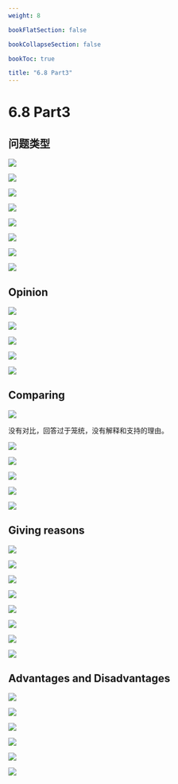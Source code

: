 ```yaml
---
weight: 8

bookFlatSection: false

bookCollapseSection: false

bookToc: true

title: "6.8 Part3"
---
```


# 6.8 Part3

## 问题类型

![](https://cdn.xiaobinqt.cn/xiaobinqt.io/20230530/6431303edd3f48f8a5d64b7179fac4fe.png?imageView2/0/q/75|watermark/2/text/eGlhb2JpbnF0/font/dmlqYXlh/fontsize/1000/fill/IzVDNUI1Qg==/dissolve/52/gravity/SouthEast/dx/15/dy/15)

![](https://cdn.xiaobinqt.cn/xiaobinqt.io/20230530/b83267dedc6945559c61f2cbfebba730.png?imageView2/0/q/75|watermark/2/text/eGlhb2JpbnF0/font/dmlqYXlh/fontsize/1000/fill/IzVDNUI1Qg==/dissolve/52/gravity/SouthEast/dx/15/dy/15)

![](https://cdn.xiaobinqt.cn/xiaobinqt.io/20230530/2936a6815c164c03a9403d4bbdbd27d6.png?imageView2/0/q/75|watermark/2/text/eGlhb2JpbnF0/font/dmlqYXlh/fontsize/1000/fill/IzVDNUI1Qg==/dissolve/52/gravity/SouthEast/dx/15/dy/15)

![](https://cdn.xiaobinqt.cn/xiaobinqt.io/20230531/a3d17e86a29f4ab984e4c3a0ca15a88d.png?imageView2/0/q/75|watermark/2/text/eGlhb2JpbnF0/font/dmlqYXlh/fontsize/1000/fill/IzVDNUI1Qg==/dissolve/52/gravity/SouthEast/dx/15/dy/15)

![](https://cdn.xiaobinqt.cn/xiaobinqt.io/20230531/c74f2a742e724018b5d57102eefb75d0.png?imageView2/0/q/75|watermark/2/text/eGlhb2JpbnF0/font/dmlqYXlh/fontsize/1000/fill/IzVDNUI1Qg==/dissolve/52/gravity/SouthEast/dx/15/dy/15)

![](https://cdn.xiaobinqt.cn/xiaobinqt.io/20230531/1594d116133c4ed184b56eb3ff021ab4.png?imageView2/0/q/75|watermark/2/text/eGlhb2JpbnF0/font/dmlqYXlh/fontsize/1000/fill/IzVDNUI1Qg==/dissolve/52/gravity/SouthEast/dx/15/dy/15)

![](https://cdn.xiaobinqt.cn/xiaobinqt.io/20230531/cf0491b425f34bfaafa3b42cbf5557f6.png?imageView2/0/q/75|watermark/2/text/eGlhb2JpbnF0/font/dmlqYXlh/fontsize/1000/fill/IzVDNUI1Qg==/dissolve/52/gravity/SouthEast/dx/15/dy/15)

![](https://cdn.xiaobinqt.cn/xiaobinqt.io/20230531/8e03399f99d04a188876d2e281b7d36a.png?imageView2/0/q/75|watermark/2/text/eGlhb2JpbnF0/font/dmlqYXlh/fontsize/1000/fill/IzVDNUI1Qg==/dissolve/52/gravity/SouthEast/dx/15/dy/15)

## Opinion

![](https://cdn.xiaobinqt.cn/xiaobinqt.io/20230531/9c4f8874dee74bbf8b6dc08dfef618a0.png?imageView2/0/q/75|watermark/2/text/eGlhb2JpbnF0/font/dmlqYXlh/fontsize/1000/fill/IzVDNUI1Qg==/dissolve/52/gravity/SouthEast/dx/15/dy/15)

![](https://cdn.xiaobinqt.cn/xiaobinqt.io/20230531/993c0ecf0fde427ab4c501c1b39a525c.png?imageView2/0/q/75|watermark/2/text/eGlhb2JpbnF0/font/dmlqYXlh/fontsize/1000/fill/IzVDNUI1Qg==/dissolve/52/gravity/SouthEast/dx/15/dy/15)

![](https://cdn.xiaobinqt.cn/xiaobinqt.io/20230531/4e2bf03e205e461b803b299e1c3fc5bb.png?imageView2/0/q/75|watermark/2/text/eGlhb2JpbnF0/font/dmlqYXlh/fontsize/1000/fill/IzVDNUI1Qg==/dissolve/52/gravity/SouthEast/dx/15/dy/15)

![](https://cdn.xiaobinqt.cn/xiaobinqt.io/20230531/55c688b366f84af68fec340d77cb7e10.png?imageView2/0/q/75|watermark/2/text/eGlhb2JpbnF0/font/dmlqYXlh/fontsize/1000/fill/IzVDNUI1Qg==/dissolve/52/gravity/SouthEast/dx/15/dy/15)

![](https://cdn.xiaobinqt.cn/xiaobinqt.io/20230531/33fc4c70918c4e08b47b2a976e8b4607.png?imageView2/0/q/75|watermark/2/text/eGlhb2JpbnF0/font/dmlqYXlh/fontsize/1000/fill/IzVDNUI1Qg==/dissolve/52/gravity/SouthEast/dx/15/dy/15)

## Comparing

![](https://cdn.xiaobinqt.cn/xiaobinqt.io/20230531/0c89d4461dce4ed6956da08bc98b163e.png?imageView2/0/q/75|watermark/2/text/eGlhb2JpbnF0/font/dmlqYXlh/fontsize/1000/fill/IzVDNUI1Qg==/dissolve/52/gravity/SouthEast/dx/15/dy/15)

没有对比，回答过于笼统，没有解释和支持的理由。

![](https://cdn.xiaobinqt.cn/xiaobinqt.io/20230531/56c5946fe0c74d0a920ba56b0e10a5cb.png?imageView2/0/q/75|watermark/2/text/eGlhb2JpbnF0/font/dmlqYXlh/fontsize/1000/fill/IzVDNUI1Qg==/dissolve/52/gravity/SouthEast/dx/15/dy/15)

![](https://cdn.xiaobinqt.cn/xiaobinqt.io/20230531/8a2fc6b431134e9e95fc1bddecf2cbfe.png?imageView2/0/q/75|watermark/2/text/eGlhb2JpbnF0/font/dmlqYXlh/fontsize/1000/fill/IzVDNUI1Qg==/dissolve/52/gravity/SouthEast/dx/15/dy/15)

![](https://cdn.xiaobinqt.cn/xiaobinqt.io/20230531/5b6499951d0f4f8098b96d089f246f78.png?imageView2/0/q/75|watermark/2/text/eGlhb2JpbnF0/font/dmlqYXlh/fontsize/1000/fill/IzVDNUI1Qg==/dissolve/52/gravity/SouthEast/dx/15/dy/15)

![](https://cdn.xiaobinqt.cn/xiaobinqt.io/20230531/2180c7955b8c44748c82e9f43eb8ee06.png?imageView2/0/q/75|watermark/2/text/eGlhb2JpbnF0/font/dmlqYXlh/fontsize/1000/fill/IzVDNUI1Qg==/dissolve/52/gravity/SouthEast/dx/15/dy/15)

![](https://cdn.xiaobinqt.cn/xiaobinqt.io/20230531/363c88cfb80f44a4a9d258d1cf305410.png?imageView2/0/q/75|watermark/2/text/eGlhb2JpbnF0/font/dmlqYXlh/fontsize/1000/fill/IzVDNUI1Qg==/dissolve/52/gravity/SouthEast/dx/15/dy/15)

## Giving reasons

![](https://cdn.xiaobinqt.cn/xiaobinqt.io/20230531/901acd4b4e6d4ad7ba2c1e4a4c075541.png?imageView2/0/q/75|watermark/2/text/eGlhb2JpbnF0/font/dmlqYXlh/fontsize/1000/fill/IzVDNUI1Qg==/dissolve/52/gravity/SouthEast/dx/15/dy/15)

![](https://cdn.xiaobinqt.cn/xiaobinqt.io/20230531/aafc0cb3aa0c471ea1dd10eb1067a790.png?imageView2/0/q/75|watermark/2/text/eGlhb2JpbnF0/font/dmlqYXlh/fontsize/1000/fill/IzVDNUI1Qg==/dissolve/52/gravity/SouthEast/dx/15/dy/15)

![](https://cdn.xiaobinqt.cn/xiaobinqt.io/20230531/b39bfde8e8a840b08184f1d224322c8b.png?imageView2/0/q/75|watermark/2/text/eGlhb2JpbnF0/font/dmlqYXlh/fontsize/1000/fill/IzVDNUI1Qg==/dissolve/52/gravity/SouthEast/dx/15/dy/15)

![](https://cdn.xiaobinqt.cn/xiaobinqt.io/20230531/8c7a8f0469524360a1433dbae13a920e.png?imageView2/0/q/75|watermark/2/text/eGlhb2JpbnF0/font/dmlqYXlh/fontsize/1000/fill/IzVDNUI1Qg==/dissolve/52/gravity/SouthEast/dx/15/dy/15)

![](https://cdn.xiaobinqt.cn/xiaobinqt.io/20230531/d74e2b7d37c6446983353706a31dcf4b.png?imageView2/0/q/75|watermark/2/text/eGlhb2JpbnF0/font/dmlqYXlh/fontsize/1000/fill/IzVDNUI1Qg==/dissolve/52/gravity/SouthEast/dx/15/dy/15)

![](https://cdn.xiaobinqt.cn/xiaobinqt.io/20230531/a5ccf65df55c4046a1500f6f981d175a.png?imageView2/0/q/75|watermark/2/text/eGlhb2JpbnF0/font/dmlqYXlh/fontsize/1000/fill/IzVDNUI1Qg==/dissolve/52/gravity/SouthEast/dx/15/dy/15)

![](https://cdn.xiaobinqt.cn/xiaobinqt.io/20230531/d6ab97df8c5e4fa4894c45330a06a134.png?imageView2/0/q/75|watermark/2/text/eGlhb2JpbnF0/font/dmlqYXlh/fontsize/1000/fill/IzVDNUI1Qg==/dissolve/52/gravity/SouthEast/dx/15/dy/15)

![](https://cdn.xiaobinqt.cn/xiaobinqt.io/20230531/8a9cee118a90451984348010cd1a4943.png?imageView2/0/q/75|watermark/2/text/eGlhb2JpbnF0/font/dmlqYXlh/fontsize/1000/fill/IzVDNUI1Qg==/dissolve/52/gravity/SouthEast/dx/15/dy/15)

## Advantages and Disadvantages

![](https://cdn.xiaobinqt.cn/xiaobinqt.io/20230531/5b827e1ac9e44ea5bc4b2ded47ad5d37.png?imageView2/0/q/75|watermark/2/text/eGlhb2JpbnF0/font/dmlqYXlh/fontsize/1000/fill/IzVDNUI1Qg==/dissolve/52/gravity/SouthEast/dx/15/dy/15)

![](https://cdn.xiaobinqt.cn/xiaobinqt.io/20230531/fdf65e93dd6645b397594f07ba74e337.png?imageView2/0/q/75|watermark/2/text/eGlhb2JpbnF0/font/dmlqYXlh/fontsize/1000/fill/IzVDNUI1Qg==/dissolve/52/gravity/SouthEast/dx/15/dy/15)

![](https://cdn.xiaobinqt.cn/xiaobinqt.io/20230531/e8952540faef430d8612aa02b56ff3b4.png?imageView2/0/q/75|watermark/2/text/eGlhb2JpbnF0/font/dmlqYXlh/fontsize/1000/fill/IzVDNUI1Qg==/dissolve/52/gravity/SouthEast/dx/15/dy/15)

![](https://cdn.xiaobinqt.cn/xiaobinqt.io/20230531/0e7051375f3b4b2a8bdd38fab4fd2ecc.png?imageView2/0/q/75|watermark/2/text/eGlhb2JpbnF0/font/dmlqYXlh/fontsize/1000/fill/IzVDNUI1Qg==/dissolve/52/gravity/SouthEast/dx/15/dy/15)

![](https://cdn.xiaobinqt.cn/xiaobinqt.io/20230531/30da197a58784489a3384563e8dc0a39.png?imageView2/0/q/75|watermark/2/text/eGlhb2JpbnF0/font/dmlqYXlh/fontsize/1000/fill/IzVDNUI1Qg==/dissolve/52/gravity/SouthEast/dx/15/dy/15)

![](https://cdn.xiaobinqt.cn/xiaobinqt.io/20230531/13ac07e2d5484971bfd7d8f3012d3587.png?imageView2/0/q/75|watermark/2/text/eGlhb2JpbnF0/font/dmlqYXlh/fontsize/1000/fill/IzVDNUI1Qg==/dissolve/52/gravity/SouthEast/dx/15/dy/15)













































































